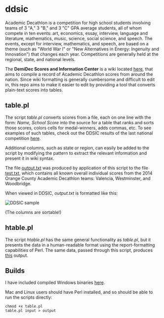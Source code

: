 # ddsic

Academic Decathlon is a competition for high school students involving teams of 3 "A," 3 "B," and 3 "C" GPA average students, all of whom compete in ten events: art, economics, essay, interview, language and literature, mathematics, music, science, social science, and speech. The events, except for interview, mathematics, and speech, are based on a theme (such as "World War I" or "New Alternatives in Energy: Ingenuity and Innovation") that changes each year. Competitions are generally held at the regional, state, and national levels.

The **DemiDec Scores and Information Center** is a wiki located [here](http://demidecscores.gilslotd.com/wiki/Main_Page), that aims to compile a record of Academic Decathlon scores from around the nation. Since wiki formatting is generally cumbersome and difficult to edit in, this repo aims to make it easier to edit by providing a tool that converts plain-text scores into tables.

## table.pl

The script *table.pl* converts scores from a file, each on one line with the form: *Name, School Score* into the source for a table that ranks and sorts those scores, colors cells for medal-winners, adds commas, etc. To see examples of such tables, check out the DDSIC results of the last national competition [here](http://demidecscores.gilslotd.com/wiki/Nationals/2013).

Additional columns, such as state or region, can easily be added to the script by modifying the pattern to extract the relevant information and present it in wiki syntax.

The file [output.txt](https://github.com/likevin2010/ddsic/blob/master/output.txt) was produced by application of this script to the file [test.txt](https://github.com/likevin2010/ddsic/blob/master/test.txt), which contains all known overall individual scores from the 2014 Orange County Academic Decathlon teams: Valencia, Westminster, and Woodbridge.

When viewed in DDSIC, *output.txt* is formatted like this:

![DDSIC sample](https://raw.github.com/likevin2010/ddsic/master/ddsic-chart.png)

(The columns are sortable!)

## htable.pl

The script *htable.pl* has the same general functionality as *table.pl*, but it presents the data in a human-readable format using the report-formatting capabilities of Perl. The same data, passed through this script, produces [this](https://github.com/likevin2010/ddsic/blob/master/human_output.txt) output.

## Builds

I have included compiled Windows binaries [here](https://github.com/likevin2010/ddsic/tree/master/build).

Mac and Linux users should have Perl installed, and so should be able to run the scripts directly:

    chmod +x table.pl
    table.pl input > output
